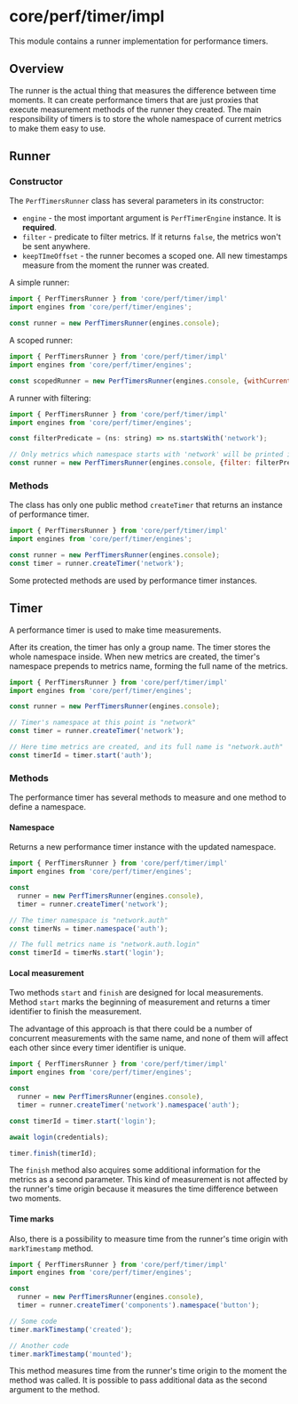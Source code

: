 # core/perf/timer/impl

This module contains a runner implementation for performance timers.

## Overview

The runner is the actual thing that measures the difference between time moments.
It can create performance timers that are just proxies that execute measurement methods of the runner they created.
The main responsibility of timers is to store the whole namespace of current metrics to make them easy to use.

## Runner

### Constructor

The `PerfTimersRunner` class has several parameters in its constructor:

* `engine` - the most important argument is `PerfTimerEngine` instance. It is **required**.
* `filter` - predicate to filter metrics. If it returns `false`, the metrics won't be sent anywhere.
* `keepTImeOffset` - the runner becomes a scoped one. All new timestamps measure from the moment the runner was created.

A simple runner:

```js
import { PerfTimersRunner } from 'core/perf/timer/impl'
import engines from 'core/perf/timer/engines';

const runner = new PerfTimersRunner(engines.console);
```

A scoped runner:

```js
import { PerfTimersRunner } from 'core/perf/timer/impl'
import engines from 'core/perf/timer/engines';

const scopedRunner = new PerfTimersRunner(engines.console, {withCurrentTimeOrigin: true});
```

A runner with filtering:

```js
import { PerfTimersRunner } from 'core/perf/timer/impl'
import engines from 'core/perf/timer/engines';

const filterPredicate = (ns: string) => ns.startsWith('network');

// Only metrics which namespace starts with 'network' will be printed in the console
const runner = new PerfTimersRunner(engines.console, {filter: filterPredicate});
```

### Methods

The class has only one public method `createTimer` that returns an instance of performance timer.

```js
import { PerfTimersRunner } from 'core/perf/timer/impl'
import engines from 'core/perf/timer/engines';

const runner = new PerfTimersRunner(engines.console);
const timer = runner.createTimer('network');
```

Some protected methods are used by performance timer instances.

## Timer

A performance timer is used to make time measurements.

After its creation, the timer has only a group name. The timer stores the whole namespace inside.
When new metrics are created, the timer's namespace prepends to metrics name, forming the full name of the metrics.

```js
import { PerfTimersRunner } from 'core/perf/timer/impl'
import engines from 'core/perf/timer/engines';

const runner = new PerfTimersRunner(engines.console);

// Timer's namespace at this point is "network"
const timer = runner.createTimer('network');

// Here time metrics are created, and its full name is "network.auth"
const timerId = timer.start('auth');
```

### Methods

The performance timer has several methods to measure and one method to define a namespace.

#### Namespace

Returns a new performance timer instance with the updated namespace.

```js
import { PerfTimersRunner } from 'core/perf/timer/impl'
import engines from 'core/perf/timer/engines';

const
  runner = new PerfTimersRunner(engines.console),
  timer = runner.createTimer('network');

// The timer namespace is "network.auth"
const timerNs = timer.namespace('auth');

// The full metrics name is "network.auth.login"
const timerId = timerNs.start('login');
```

#### Local measurement

Two methods `start` and `finish` are designed for local measurements.
Method `start` marks the beginning of measurement and returns a timer identifier to finish the measurement.

The advantage of this approach is that there could be a number of concurrent measurements with the same name,
and none of them will affect each other since every timer identifier is unique.

```js
import { PerfTimersRunner } from 'core/perf/timer/impl'
import engines from 'core/perf/timer/engines';

const
  runner = new PerfTimersRunner(engines.console),
  timer = runner.createTimer('network').namespace('auth');

const timerId = timer.start('login');

await login(credentials);

timer.finish(timerId);
```

The `finish` method also acquires some additional information for the metrics as a second parameter.
This kind of measurement is not affected by the runner's time origin because it measures the time difference between two moments.

#### Time marks

Also, there is a possibility to measure time from the runner's time origin with `markTimestamp` method.

```js
import { PerfTimersRunner } from 'core/perf/timer/impl'
import engines from 'core/perf/timer/engines';

const
  runner = new PerfTimersRunner(engines.console),
  timer = runner.createTimer('components').namespace('button');

// Some code
timer.markTimestamp('created');

// Another code
timer.markTimestamp('mounted');
```

This method measures time from the runner's time origin to the moment the method was called.
It is possible to pass additional data as the second argument to the method.
